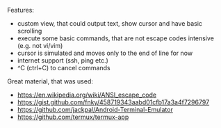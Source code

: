 Features:
* custom view, that could output text, show cursor and have basic scrolling
* execute some basic commands, that are not escape codes intensive (e.g. not vi/vim)
* cursor is simulated and moves only to the end of line for now
* internet support (ssh, ping etc.)
* ^C (ctrl+C) to cancel commands

Great material, that was used:
* https://en.wikipedia.org/wiki/ANSI_escape_code
* https://gist.github.com/fnky/458719343aabd01cfb17a3a4f7296797
* https://github.com/jackpal/Android-Terminal-Emulator
* https://github.com/termux/termux-app
